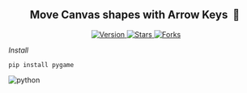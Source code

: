 <h2 align="center"> Move Canvas shapes with Arrow Keys &nbsp;🤖&nbsp;</h2>

<p align="center">
  
  <a href="https://github.com/BrianMarquez3/Move-Canvas-shapes-with-Arrow-Keyse/tags">
    <img src="https://img.shields.io/github/tag/BrianMarquez3/Move-Canvas-shapes-with-Arrow-Keys.svg?label=version&style=flat" alt="Version">
  </a>
  <a href="https://github.com/BrianMarquez3/Move-Canvas-shapes-with-Arrow-Keys/stargazers">
    <img src="https://img.shields.io/github/stars/BrianMarquez3/Move-Canvas-shapes-with-Arrow-Keys.svg?style=flat" alt="Stars">
  </a>
  <a href="https://github.com/BrianMarquez3/Move-Canvas-shapes-with-Arrow-Keys/network">
    <img src="https://img.shields.io/github/forks/BrianMarquez3/Move-Canvas-shapes-with-Arrow-Keys.svg?style=flat" alt="Forks">
  </a> 
</p>
  
_Install_
```
pip install pygame
```
![python](./images/robot.png)


